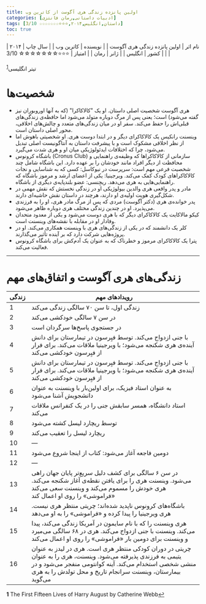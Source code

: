 ```yaml
---
title: اولین پانزده زندگی هری آگوست از کاترین وب
categories: [ادبیات داستانی,رمان فانتزی]
tags: [داستان,انگلیس,۲۰۱۴,⭐⭐⭐☆☆☆☆☆☆☆ 3/10]
toc: true
---
```


| نام اثر | اولین پانزده زندگی هری آگوست |
| نویسنده | کاترین وب |
| سال چاپ | ۲۰۱۴  |
| کشور | انگلیس  |
| ژانر | رمان   |
| امتیاز | ⭐⭐⭐☆☆☆☆☆☆☆ 3/10  |


تیتر انگلیسی<sup id="a1">[1](#f1)</sup>


# شخصیت‌ها

- هری آگوست
   شخصیت اصلی داستان. او یک "کالاکاکرا" (که به آنها اوروبوران نیز گفته می‌شود) است؛ یعنی پس از مرگ دوباره متولد می‌شود اما حافظه‌ی زندگی‌های قبلی‌اش را حفظ می‌کند. سفر او در میان زندگی‌های متعدد و چالش‌های اخلاقی، محور اصلی داستان است.
- وینسنت رانکیس
   یک کالاکاکرای دیگر و در ابتدا دوست هری. او شخصیتی باهوش اما از نظر اخلاقی مشکوک است و با پیشرفت داستان به آنتاگونیست اصلی تبدیل می‌شود، چرا که اختلافات ایدئولوژیکی میان او و هری شدت می‌گیرد.
- باشگاه کرونوس (Cronus Club)
   سازمانی از کالاکاکراها که وظیفه‌ی راهنمایی و محافظت از دیگر افراد مانند خودشان را بر عهده دارد. این باشگاه شامل چند شخصیت فرعی مهم است:
 سرپرست در نیوکاسل: کسی که به شناسایی و نجات کالاکاکراهای کودک کمک می‌کند.
 ویرجینیا: یکی از اعضای ارشد و مرموز باشگاه که راهنمایی‌هایی به هری می‌دهد.
 ریجِنسی: عضو بلندپایه‌ی دیگری از باشگاه.
- مادر و پدر واقعی هری
   والدین بیولوژیکی او در زندگی نخستش که نقش مهمی در شکل‌گیری هویت اولیه‌ی او دارند، هرچند در داستان نقش حاشیه‌ای دارند.
- پدر خوانده‌ی هری (دکتر آگوست)
   مردی که پس از مرگ مادر هری، او را به فرزندی می‌پذیرد. او در چندین زندگی مختلف هری دوباره ظاهر می‌شود.
- کیکو مالاکایت
   یک کالاکاکرای دیگر که با هری دوست می‌شود و یکی از معدود متحدان وفادار او در مقابله با نقشه‌های وینسنت است.
- کلر
   یک دانشمند که در یکی از زندگی‌های هری با وینسنت همکاری می‌کند. او در پروژه‌هایی شرکت دارد که بر آینده تأثیر می‌گذارند.
- پترا
   یک کالاکاکرای مرموز و خطرناک که به عنوان یک آدم‌کش برای باشگاه کرونوس فعالیت می‌کند.

---

# زندگی‌های هری آگوست و اتفاق‌های مهم

| زندگی | رویدادهای مهم |
|-------|----------------|
| 1     | زندگی اول، تا سن ۷۰ سالگی زندگی می‌کند |
| 2     | در سن ۷ سالگی خودکشی می‌کند |
| 3     | در جستجوی پاسخ‌ها سرگردان است |
| 4     | با جنی ازدواج می‌کند. توسط فیِرسون در تیمارستان برای دانش آینده‌ی هری شکنجه می‌شود؛ با ویرجینیا ملاقات می‌کند. برای فرار از فیِرسون خودکشی می‌کند |
| 5     | با جنی ازدواج می‌کند. توسط فیِرسون در تیمارستان برای دانش آینده‌ی هری شکنجه می‌شود؛ با ویرجینیا ملاقات می‌کند. برای فرار از فیِرسون خودکشی می‌کند |
| 6     | به عنوان استاد فیزیک، برای اولین‌بار با وینسنت به عنوان دانشجویش آشنا می‌شود |
| 7     | استاد دانشگاه، همسر سابقش جنی را در یک کنفرانس ملاقات می‌کند |
| 8     | توسط ریچارد لیسل کشته می‌شود |
| 9     | ریچارد لیسل را تعقیب می‌کند |
| 10    | — |
| 11    | دومین فاجعه آغاز می‌شود: کتاب از اینجا شروع می‌شود |
| 12    | — |
| 13    | در سن ۶ سالگی برای کشف دلیل سریع‌تر پایان جهان راهی می‌شود. وینسنت هری را برای یافتن نقطه‌ی آغاز شکنجه می‌کند. هری خودش را مسموم می‌کند و وینسنت سعی می‌کند «فراموشی» را روی او اعمال کند |
| 14    | باشگاه‌های کرونوس ناپدید شده‌اند؛ چریتی منتظر هری نیست. هری ویرجینیا را پیدا کرده و «فراموشی» را به او می‌دهد |
| 15    | هری وینسنت را که با نام سایمون در آمریکا زندگی می‌کند، پیدا می‌کند. وینسنت با جنی ازدواج می‌کند. هری در ۶۸ سالگی می‌میرد و وینسنت برای دومین بار «فراموشی» را روی او اعمال می‌کند |
| 16    | چریتی در دوران کودکی منتظر هری است. هری در لیدز به عنوان یتیمی به فرزندی پذیرفته می‌شود. وینسنت، هری را به عنوان منشی شخصی استخدام می‌کند. آینه کوانتومی منفجر می‌شود و در بیمارستان، وینسنت سرانجام تاریخ و محل تولدش را به هری می‌گوید |




<b id="f1">1</b> <span class="footnote">The First Fifteen Lives of Harry August by Catherine Webb</span>[↩](#a1)